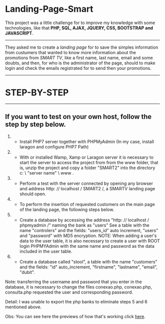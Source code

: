 # Landing-Page-Smart
This project was a little challenge for to improve my knowledge with some technologies, like that **PHP, SQL, AJAX, JQUERY, CSS, BOOTSTRAP and JAVASCRIPT**.

---

They asked me to create a _*landing page*_ for to save the simples information from custumers that wanted to know more information about the promotions from *SMART TV*, like a first name, last name, email and some doubts, and then, for who is the administrator of the page, should to make login and check the emails registrated for to send then your promotions.

---

# STEP-BY-STEP

---

## If you want to test on your own host, follow the step by step below.

1. - Install PHP7 server together with PHPMyAdmin (In my case, install laragon and configure PHP7 Path)

2. - With or installed Wamp, Xamp or Laragon server it is necessary to start the server to access the project from
from the www folder, that is, unzip the project and copy a folder "SMART2" into the directory
c: \ "server name" \ www \.

3. - Perform a test with the server connected by opening any browser and address
http: // localhost / SMART2 /, a SMARTV landing page should open.

4. - To perform the insertion of requested customers on the main page of the landing page,
the following steps below.

5. - Create a database by accessing the address "http: // localhost / phpmyadmin /" naming the bank as "users"
See a table with the name "controlers" and the fields: "users_id" auto increment, "users" and "password"
with MD5 encryption.
NOTE: When adding a user's data to the user table, it is also necessary to create a user with ROOT login
PHPMYAdmin with the same name and password as the data included in the user table.

6. - Create a database called "stool", a table with the name "customers" and the fields: "id"
auto_increment, "firstname", "lastname", "email", "dubit".

Note: transferring the username and password that you enter in the database, it is necessary to
change the files conexao.php, conexao.php, consulta.php requested the user and corresponding password.

Detail: I was unable to export the php banks to eliminate steps 5 and 6 mentioned above.

Obs: You can see here the previews of how that's working click [here](http://vbanety.ddns.net/smart/).
